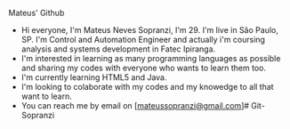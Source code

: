 Mateus' Github

- Hi everyone, I'm Mateus Neves Sopranzi, I'm 29. I'm live in São Paulo, SP. I'm Control and Automation Engineer and actually i'm coursing analysis and systems development in Fatec Ipiranga.
- I'm interested in learning as many programming languages ​​as possible and sharing my codes with everyone who wants to learn them too. 
- I'm currently learning HTML5 and Java.
- I'm looking to colaborate with my codes and my knowedge to all that want to learn.
- You can reach me by email on [mateussopranzi@gmail.com]# Git-Sopranzi
